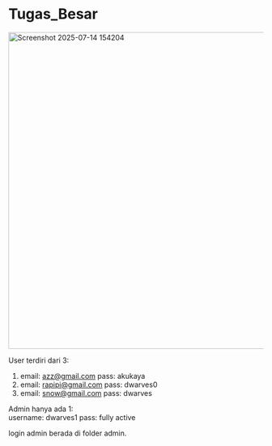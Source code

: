 # Tugas_Besar
<img width="1708" height="626" alt="Screenshot 2025-07-14 154204" src="https://github.com/user-attachments/assets/0ef9095f-4662-4e35-8438-25ff04d35fb9" />

User terdiri dari 3:
1. email: azz@gmail.com pass: akukaya
2. email: rapipi@gmail.com pass: dwarves0
3. email: snow@gmail.com pass: dwarves

Admin hanya ada 1: <br>
username: dwarves1 pass: fully active

login admin berada di folder admin.
